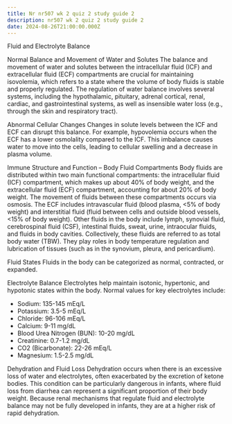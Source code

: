 ```yaml
---
title: Nr nr507 wk 2 quiz 2 study guide 2
description: nr507 wk 2 quiz 2 study guide 2
date: 2024-08-26T21:00:00.000Z
---
```


Fluid and Electrolyte Balance

Normal Balance and Movement of Water and Solutes
The balance and movement of water and solutes between the intracellular fluid (ICF) and extracellular fluid (ECF) compartments are crucial for maintaining isovolemia, which refers to a state where the volume of body fluids is stable and properly regulated. The regulation of water balance involves several systems, including the hypothalamic, pituitary, adrenal cortical, renal, cardiac, and gastrointestinal systems, as well as insensible water loss (e.g., through the skin and respiratory tract).

Abnormal Cellular Changes
Changes in solute levels between the ICF and ECF can disrupt this balance. For example, hypovolemia occurs when the ECF has a lower osmolality compared to the ICF. This imbalance causes water to move into the cells, leading to cellular swelling and a decrease in plasma volume.

Immune Structure and Function – Body Fluid Compartments
Body fluids are distributed within two main functional compartments: the intracellular fluid (ICF) compartment, which makes up about 40% of body weight, and the extracellular fluid (ECF) compartment, accounting for about 20% of body weight. The movement of fluids between these compartments occurs via osmosis. The ECF includes intravascular fluid (blood plasma, \<5% of body weight) and interstitial fluid (fluid between cells and outside blood vessels, \<15% of body weight). Other fluids in the body include lymph, synovial fluid, cerebrospinal fluid (CSF), intestinal fluids, sweat, urine, intraocular fluids, and fluids in body cavities. Collectively, these fluids are referred to as total body water (TBW). They play roles in body temperature regulation and lubrication of tissues (such as in the synovium, pleura, and pericardium).

Fluid States
Fluids in the body can be categorized as normal, contracted, or expanded.

Electrolyte Balance
Electrolytes help maintain isotonic, hypertonic, and hypotonic states within the body. Normal values for key electrolytes include:

* Sodium: 135-145 mEq/L
* Potassium: 3.5-5 mEq/L
* Chloride: 96-106 mEq/L
* Calcium: 9-11 mg/dL
* Blood Urea Nitrogen (BUN): 10-20 mg/dL
* Creatinine: 0.7-1.2 mg/dL
* CO2 (Bicarbonate): 22-26 mEq/L
* Magnesium: 1.5-2.5 mg/dL

Dehydration and Fluid Loss
Dehydration occurs when there is an excessive loss of water and electrolytes, often exacerbated by the excretion of ketone bodies. This condition can be particularly dangerous in infants, where fluid loss from diarrhea can represent a significant proportion of their body weight. Because renal mechanisms that regulate fluid and electrolyte balance may not be fully developed in infants, they are at a higher risk of rapid dehydration.
